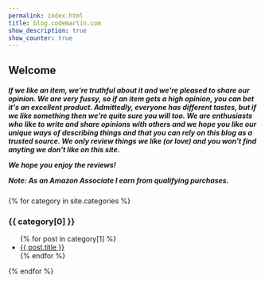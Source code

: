 ```yaml
---
permalink: index.html
title: blog.codemartin.com
show_description: true
show_counter: true
---
```


## Welcome

<h5>
If we like an item, we're truthful about it and we're pleased to share our opinion.
We are very fussy, so if an item gets a high opinion, you can bet it's an excellent product.
Admittedly, everyone has different tastes, but if we like something then we're quite sure you will too.
We are enthusiasts who like to write and share opinions with others and we hope you like our unique ways 
of describing things and that you can rely on this blog as a trusted source. We only review things we like
(or love) and you won't find anyting we don't like on this site.

We hope you enjoy the reviews!<br />

Note: <em>As an Amazon Associate I earn from qualifying purchases.</em>
</h5>

{% for category in site.categories %}
  <h3>{{ category[0] }}</h3>
  <ul>
    {% for post in category[1] %}
      <li><a href="{{ post.url }}">{{ post.title }}</a></li>
    {% endfor %}
  </ul>
{% endfor %}

